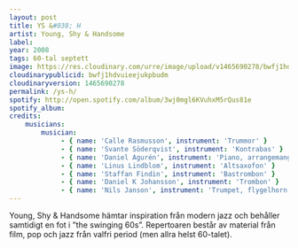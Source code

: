 ```yaml
---
layout: post
title: YS &#038; H
artist: Young, Shy & Handsome
label: 
year: 2008
tags: 60-tal septett
image: https://res.cloudinary.com/urre/image/upload/v1465690278/bwfj1hdvuieejukpbudm.jpg
cloudinarypublicid: bwfj1hdvuieejukpbudm
cloudinaryversion: 1465690278
permalink: /ys-h/
spotify: http://open.spotify.com/album/3wj0mgl6KVuhxM5rQus81e
spotify_album: 
credits:
    musicians:
        musician:
             - { name: 'Calle Rasmusson', instrument: 'Trummor' }
             - { name: 'Svante Söderqvist', instrument: 'Kontrabas' }
             - { name: 'Daniel Agurén', instrument: 'Piano, arrangemang' }
             - { name: 'Linus Lindblom', instrument: 'Altsaxofon' }
             - { name: 'Staffan Findin', instrument: 'Bastrombon' }
             - { name: 'Daniel K Johansson', instrument: 'Trombon' }
             - { name: 'Nils Janson', instrument: 'Trumpet, flygelhorn' }
---
```


Young, Shy &amp; Handsome hämtar inspiration från modern jazz och behåller samtidigt en fot i ”the swinging 60s”. Repertoaren består av material från film, pop och jazz från valfri period (men allra helst 60-talet).
